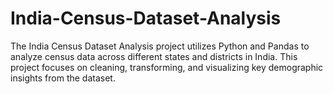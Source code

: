 # India-Census-Dataset-Analysis
The India Census Dataset Analysis project utilizes Python and Pandas to analyze census data across different states and districts in India. This project focuses on cleaning, transforming, and visualizing key demographic insights from the dataset.
